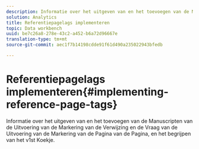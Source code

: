 ```yaml
---
description: Informatie over het uitgeven van en het toevoegen van de Manuscripten van de Uitvoering van de Markering van de Verwijzing en de Vraag van de Uitvoering van de Markering van de Pagina van de Pagina, en het begrijpen van het v1st Koekje.
solution: Analytics
title: Referentiepagelags implementeren
topic: Data workbench
uuid: be7c26a8-278e-43c2-a452-b6a72d96667e
translation-type: tm+mt
source-git-commit: aec1f7b14198cdde91f61d490a235022943bfedb

---
```



# Referentiepagelags implementeren{#implementing-reference-page-tags}

Informatie over het uitgeven van en het toevoegen van de Manuscripten van de Uitvoering van de Markering van de Verwijzing en de Vraag van de Uitvoering van de Markering van de Pagina van de Pagina, en het begrijpen van het v1st Koekje.

